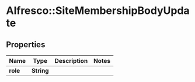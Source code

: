 # Alfresco::SiteMembershipBodyUpdate

## Properties
Name | Type | Description | Notes
------------ | ------------- | ------------- | -------------
**role** | **String** |  | 


